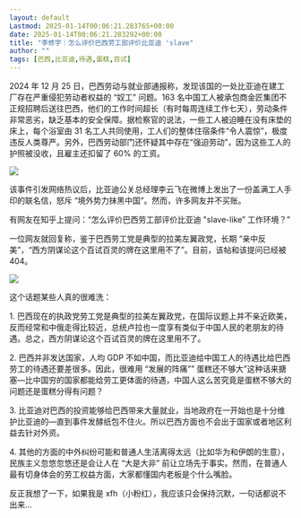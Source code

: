 ```yaml
---
layout: default
Lastmod: 2025-01-14T00:06:21.283765+00:00
date: 2025-01-14T00:06:21.283292+00:00
title: "李修宇｜怎么评价巴西劳工部评价比亚迪 'slave"
author: ""
tags: [巴西,比亚迪,待遇,蛋糕,百试]
---
```


2024 年 12 月 25 日，巴西劳动与就业部通报称，发现该国的一处比亚迪在建工厂存在严重侵犯劳动者权益的 “奴工” 问题。163 名中国工人被承包商金匠集团不正规招聘后送往巴西，他们的工作时间超长（有时每周连续工作七天），劳动条件非常恶劣，缺乏基本的安全保障。据检察官的说法，一些工人被迫睡在没有床垫的床上，每个浴室由 31 名工人共同使用，工人们的整体住宿条件“令人震惊”，极度违反人类尊严。另外，巴西劳动部门还怀疑其中存在“强迫劳动”，因为这些工人的护照被没收，且雇主还扣留了 60% 的工资。

![](https://images.weserv.nl/?url=https%3A//chinadigitaltimes.net/chinese/files/2025/01/image-1735975288715.png)

该事件引发网络热议后，比亚迪公关总经理李云飞在微博上发出了一份盖满工人手印的联名信，怒斥 “境外势力抹黑中国”。然而，许多网友并不买账。

有网友在知乎上提问：“怎么评价巴西劳工部评价比亚迪 "slave-like” 工作环境？”

一位网友就回复称，鉴于巴西劳工党是典型的拉美左翼政党，长期 “亲中反美”，“西方阴谋论这个百试百灵的牌在这里用不了”。目前，该帖和该提问已经被 404。

![](https://images.weserv.nl/?url=https%3A//chinadigitaltimes.net/chinese/files/2025/01/404%25E5%25B8%2596%25E5%25AD%2590.jpg)

这个话题某些人真的很难洗：

1\. 巴西现在的执政党劳工党是典型的拉美左翼政党，在国际议题上并不亲近欧美，反而经常和中俄走得比较近，总统卢拉也一度享有类似于中国人民的老朋友的待遇。总之，西方阴谋论这个百试百灵的牌在这里用不了。

2\. 巴西并非发达国家，人均 GDP 不如中国，而比亚迪给中国工人的待遇比给巴西劳工的待遇还要差很多。因此，很难用 “发展的阵痛”” 蛋糕还不够大”这种话来搪塞—比中国穷的国家都能给劳工更体面的待遇，中国人这么苦究竟是蛋糕不够大的问题还是蛋糕分得有问题？

3\. 比亚迪对巴西的投资能够给巴西带来大量就业，当地政府在一开始也是十分维护比亚迪的—直到事件发酵纸包不住火。所以巴西方面也不会出于国家或者地区利益去针对外资。

4\. 其他的方面的中外纠纷可能和普通人生活离得太远（比如华为和伊朗的生意），民族主义忽悠忽悠还是会让人在 “大是大非” 前让立场先于事实。然而，在普通人最有切身体会的劳工权益方面，大家都懂国内老板是个什么嘴脸。

反正我想了一下，如果我是 xfh（小粉红），我应该只会保持沉默，一句话都说不出来…

